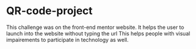 # QR-code-project
This challenge was on the front-end mentor website. 
It helps the user to launch into the website without typing the url
This helps people with visual impairements to participate in technology as well.
